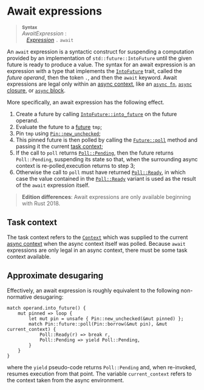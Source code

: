 # Await expressions

> **<sup>Syntax</sup>**\
> _AwaitExpression_ :\
> &nbsp;&nbsp; [_Expression_] `.` `await`

An `await` expression is a syntactic construct for suspending a computation
provided by an implementation of `std::future::IntoFuture` until the given
future is ready to produce a value.
The syntax for an await expression is an expression with a type that implements the [`IntoFuture`] trait, called the *future operand*, then the token `.`, and then the `await` keyword.
Await expressions are legal only within an [async context], like an [`async fn`], [`async` closure], or [`async` block].

More specifically, an await expression has the following effect.

1. Create a future by calling [`IntoFuture::into_future`] on the future operand.
2. Evaluate the future to a [future] `tmp`;
3. Pin `tmp` using [`Pin::new_unchecked`];
4. This pinned future is then polled by calling the [`Future::poll`] method and passing it the current [task context](#task-context);
5. If the call to `poll` returns [`Poll::Pending`], then the future returns `Poll::Pending`, suspending its state so that, when the surrounding async context is re-polled,execution returns to step 3;
6. Otherwise the call to `poll` must have returned [`Poll::Ready`], in which case the value contained in the [`Poll::Ready`] variant is used as the result of the `await` expression itself.

> **Edition differences**: Await expressions are only available beginning with Rust 2018.

## Task context

The task context refers to the [`Context`] which was supplied to the current [async context] when the async context itself was polled.
Because `await` expressions are only legal in an async context, there must be some task context available.

## Approximate desugaring

Effectively, an await expression is roughly equivalent to the following non-normative desugaring:

<!-- ignore: example expansion -->
```rust,ignore
match operand.into_future() {
    mut pinned => loop {
        let mut pin = unsafe { Pin::new_unchecked(&mut pinned) };
        match Pin::future::poll(Pin::borrow(&mut pin), &mut current_context) {
            Poll::Ready(r) => break r,
            Poll::Pending => yield Poll::Pending,
        }
    }
}
```

where the `yield` pseudo-code returns `Poll::Pending` and, when re-invoked, resumes execution from that point.
The variable `current_context` refers to the context taken from the async environment.

[_Expression_]: ../expressions.md
[`async fn`]: ../items/functions.md#async-functions
[`async` closure]: closure-expr.md#async-closures
[`async` block]: block-expr.md#async-blocks
[`Context`]: std::task::Context
[`future::poll`]: std::future::Future::poll
[`pin::new_unchecked`]: std::pin::Pin::new_unchecked
[`poll::Pending`]: std::task::Poll::Pending
[`poll::Ready`]: std::task::Poll::Ready
[async context]: ../expressions/block-expr.md#async-context
[future]: std::future::Future
[`IntoFuture`]: std::future::IntoFuture
[`IntoFuture::into_future`]: std::future::IntoFuture::into_future
